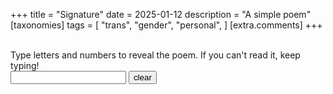 +++
title = "Signature"
date = 2025-01-12
description = "A simple poem"
[taxonomies]
tags = [
    "trans",
    "gender",
    "personal",
  ]
[extra.comments]
+++

<br/>

<form action="">
<label for = "characters">
Type letters and numbers to reveal the poem. If you can't read it, keep typing!
<br/>
<input type="text" id="characters" name="characters">
</label>
<button type="reset" id="clear">clear</button>
</form>

<pre>
<div id="poem"></div>
</pre>

<script src="/signature.js" module></script>
